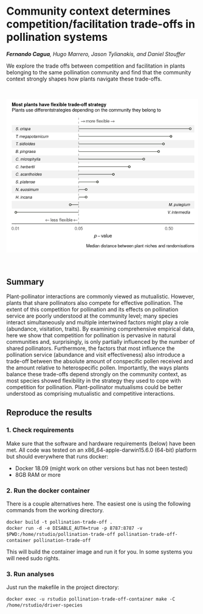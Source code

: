 # Community context determines competition/facilitation trade-offs in pollination systems

*__Fernando Cagua__, Hugo Marrero, Jason Tylianakis, and Daniel Stouffer*

We explore the trade offs between competition and facilitation in plants belonging to the same pollination community and find that the community context strongly shapes how plants navigate these trade-offs. 

<br/>
<p align="center">
  <img src="paper/graphical-abstract-small.png" alt="Graphical abstract explaining the structural controllability of networks"/>
</p>
<br/>

## Summary

Plant-pollinator interactions are commonly viewed as mutualistic. 
However, plants that share pollinators also compete for effective pollination. 
The extent of this competition for pollination and its effects on pollination service are poorly understood at the community level; many species interact simultaneously and multiple intertwined factors might play a role (abundance, visitation, traits). 
By examining comprehensive empirical data, here we show that competition for pollination is pervasive in natural communities and, surprisingly, is only partially influenced by the number of shared pollinators. 
Furthermore, the factors that most influence the pollination service (abundance and visit effectiveness) also introduce a trade-off between the absolute amount of conspecific pollen received and the amount relative to heterospecific pollen. 
Importantly, the ways plants balance these trade-offs depend strongly on the community context, as most species showed flexibility in the strategy they used to cope with competition for pollination. 
Plant-pollinator mutualisms could be better understood as comprising mutualistic and competitive interactions. 

## Reproduce the results

### 1. Check requirements

Make sure that the software and hardware requirements (below) have been met. All code was tested on an x86_64-apple-darwin15.6.0 (64-bit) platform but should everywhere that runs docker:

* Docker 18.09 (might work on other versions but has not been tested)
* 8GB RAM or more

### 2. Run the docker container

There is a couple alternatives here. The easiest one is using the following commands from the working directory.

```
docker build -t pollination-trade-off .
docker run -d -e DISABLE_AUTH=true -p 8787:8787 -v $PWD:/home/rstudio/pollination-trade-off pollination-trade-off-container pollination-trade-off
```

This will build the container image and run it for you. In some systems you will need sudo rights. 

### 3. Run analyses

Just run the makefile in the project directory:

```
docker exec -u rstudio pollination-trade-off-container make -C /home/rstudio/driver-species
```
